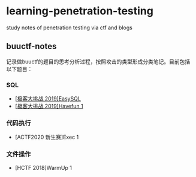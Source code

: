 # learning-penetration-testing

study notes of penetration testing via ctf and blogs


## buuctf-notes

记录做buuctf的题目的思考分析过程，按照攻击的类型形成分类笔记。目前包括以下题目：

### SQL

- [[极客大挑战 2019]EasySQL](buuctf-notes/sql-injection.md#[极客大挑战%202019]EasySQL)
- [[极客大挑战 2019]Havefun 1](buuctf-notes/sql-injection.md#%5B%E6%9E%81%E5%AE%A2%E5%A4%A7%E6%8C%91%E6%88%98%202019%5DHavefun%201)

### 代码执行

- [ACTF2020 新生赛]Exec 1

### 文件操作

- [HCTF 2018]WarmUp 1
